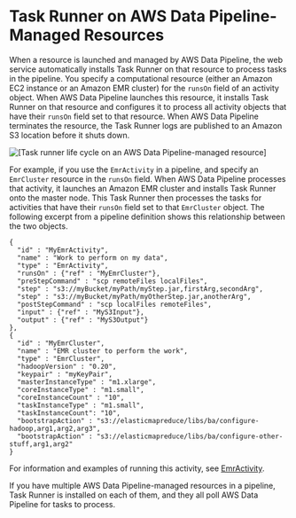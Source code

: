 # Task Runner on AWS Data Pipeline\-Managed Resources<a name="dp-how-task-runner-dp-managed"></a>

 When a resource is launched and managed by AWS Data Pipeline, the web service automatically installs Task Runner on that resource to process tasks in the pipeline\. You specify a computational resource \(either an Amazon EC2 instance or an Amazon EMR cluster\) for the `runsOn` field of an activity object\. When AWS Data Pipeline launches this resource, it installs Task Runner on that resource and configures it to process all activity objects that have their `runsOn` field set to that resource\. When AWS Data Pipeline terminates the resource, the Task Runner logs are published to an Amazon S3 location before it shuts down\.

![\[Task runner life cycle on an AWS Data Pipeline-managed resource\]](http://docs.aws.amazon.com/datapipeline/latest/DeveloperGuide/images/dp-task-runner-managed-emr-jobflow.png)

 For example, if you use the `EmrActivity` in a pipeline, and specify an `EmrCluster` resource in the `runsOn` field\. When AWS Data Pipeline processes that activity, it launches an Amazon EMR cluster and installs Task Runner onto the master node\. This Task Runner then processes the tasks for activities that have their `runsOn` field set to that `EmrCluster` object\. The following excerpt from a pipeline definition shows this relationship between the two objects\. 

```
{
  "id" : "MyEmrActivity",
  "name" : "Work to perform on my data",
  "type" : "EmrActivity",
  "runsOn" : {"ref" : "MyEmrCluster"},
  "preStepCommand" : "scp remoteFiles localFiles",
  "step" : "s3://myBucket/myPath/myStep.jar,firstArg,secondArg",
  "step" : "s3://myBucket/myPath/myOtherStep.jar,anotherArg",
  "postStepCommand" : "scp localFiles remoteFiles",
  "input" : {"ref" : "MyS3Input"},
  "output" : {"ref" : "MyS3Output"}
},
{
  "id" : "MyEmrCluster",
  "name" : "EMR cluster to perform the work",
  "type" : "EmrCluster",
  "hadoopVersion" : "0.20",
  "keypair" : "myKeyPair",
  "masterInstanceType" : "m1.xlarge",
  "coreInstanceType" : "m1.small",
  "coreInstanceCount" : "10",
  "taskInstanceType" : "m1.small",
  "taskInstanceCount": "10",
  "bootstrapAction" : "s3://elasticmapreduce/libs/ba/configure-hadoop,arg1,arg2,arg3",
  "bootstrapAction" : "s3://elasticmapreduce/libs/ba/configure-other-stuff,arg1,arg2"
}
```

For information and examples of running this activity, see [EmrActivity](dp-object-emractivity.md)\.

 If you have multiple AWS Data Pipeline\-managed resources in a pipeline, Task Runner is installed on each of them, and they all poll AWS Data Pipeline for tasks to process\. 